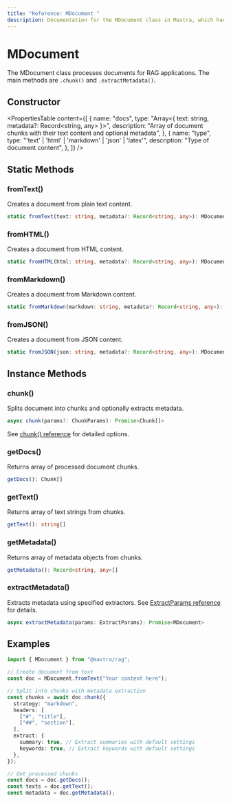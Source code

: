```yaml
---
title: "Reference: MDocument "
description: Documentation for the MDocument class in Mastra, which handles document processing and chunking.
---
```


# MDocument

The MDocument class processes documents for RAG applications. The main methods are `.chunk()` and `.extractMetadata()`.

## Constructor

<PropertiesTable
  content={[
    {
      name: "docs",
      type: "Array<{ text: string, metadata?: Record<string, any> }>",
      description:
        "Array of document chunks with their text content and optional metadata",
    },
    {
      name: "type",
      type: "'text' | 'html' | 'markdown' | 'json' | 'latex'",
      description: "Type of document content",
    },
  ]}
/>

## Static Methods

### fromText()

Creates a document from plain text content.

```typescript
static fromText(text: string, metadata?: Record<string, any>): MDocument
```

### fromHTML()

Creates a document from HTML content.

```typescript
static fromHTML(html: string, metadata?: Record<string, any>): MDocument
```

### fromMarkdown()

Creates a document from Markdown content.

```typescript
static fromMarkdown(markdown: string, metadata?: Record<string, any>): MDocument
```

### fromJSON()

Creates a document from JSON content.

```typescript
static fromJSON(json: string, metadata?: Record<string, any>): MDocument
```

## Instance Methods

### chunk()

Splits document into chunks and optionally extracts metadata.

```typescript
async chunk(params?: ChunkParams): Promise<Chunk[]>
```

See [chunk() reference](./chunk) for detailed options.

### getDocs()

Returns array of processed document chunks.

```typescript
getDocs(): Chunk[]
```

### getText()

Returns array of text strings from chunks.

```typescript
getText(): string[]
```

### getMetadata()

Returns array of metadata objects from chunks.

```typescript
getMetadata(): Record<string, any>[]
```

### extractMetadata()

Extracts metadata using specified extractors. See [ExtractParams reference](./extract-params) for details.

```typescript
async extractMetadata(params: ExtractParams): Promise<MDocument>
```

## Examples

```typescript
import { MDocument } from "@mastra/rag";

// Create document from text
const doc = MDocument.fromText("Your content here");

// Split into chunks with metadata extraction
const chunks = await doc.chunk({
  strategy: "markdown",
  headers: [
    ["#", "title"],
    ["##", "section"],
  ],
  extract: {
    summary: true, // Extract summaries with default settings
    keywords: true, // Extract keywords with default settings
  },
});

// Get processed chunks
const docs = doc.getDocs();
const texts = doc.getText();
const metadata = doc.getMetadata();
```
